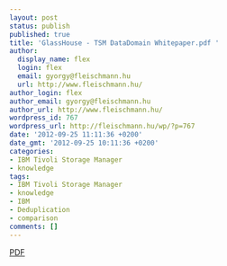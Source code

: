 ```yaml
---
layout: post
status: publish
published: true
title: 'GlassHouse - TSM DataDomain Whitepaper.pdf '
author:
  display_name: flex
  login: flex
  email: gyorgy@fleischmann.hu
  url: http://www.fleischmann.hu/
author_login: flex
author_email: gyorgy@fleischmann.hu
author_url: http://www.fleischmann.hu/
wordpress_id: 767
wordpress_url: http://fleischmann.hu/wp/?p=767
date: '2012-09-25 11:11:36 +0200'
date_gmt: '2012-09-25 10:11:36 +0200'
categories:
- IBM Tivoli Storage Manager
- knowledge
tags:
- IBM Tivoli Storage Manager
- knowledge
- IBM
- Deduplication
- comparison
comments: []
---
```

<p><a href="http://dedupematters.com/pdf/GlassHouse-TSM-DataDomain-Whitepaper.pdf ">PDF</a></p>
